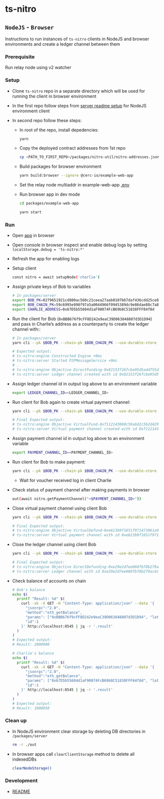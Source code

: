 # ts-nitro

## `NodeJS` - `Browser`

Instructions to run instances of `ts-nitro` clients in NodeJS and browser environments and create a ledger channel between them

### Prerequisite

Run relay node using v2 watcher

### Setup

* Clone `ts-nitro` repo in a separate directory which will be used for running the client in browser environment

* In the first repo follow steps from [server readme setup](./packages/server/README.md#setup) for NodeJS environment client

* In second repo follow these steps:

  * In root of the repo, install depedencies:

    ```bash
    yarn
    ```

  * Copy the deployed contract addresses from 1st repo

    ```bash
    cp <PATH_TO_FIRST_REPO>/packages/nitro-util/nitro-addresses.json <PATH_TO_SECOND_REPO>/packages/example-web-app/src/nitro-addresses.json
    ```

  * Build packages for browser environment

    ```bash
    yarn build:browser --ignore @cerc-io/example-web-app
    ```

  * Set the relay node multiaddr in example-web-app [.env](./packages/example-web-app/.env)

  * Run browser app in dev mode

    ```bash
    cd packages/example-web-app

    yarn start
    ```

### Run

* Open [app](http://localhost:3000) in browser

* Open console in browser inspect and enable debug logs by setting `localStorage.debug = 'ts-nitro:*'`

* Refresh the app for enabling logs

* Setup client

  ```bash
  const nitro = await setupNode('charlie')
  ```

* Assign private keys of Bob to variables

    ```bash
    # In packages/server
    export BOB_PK=0279651921cd800ac560c21ceea27aab0107b67daf436cdd25ce84cad30159b4
    export BOB_CHAIN_PK=59c6995e998f97a5a0044966f0945389dc9e86dae88c7a8412f4603b6b78690d
    export CHARLIE_ADDRESS=0x67D5b55604d1aF90074FcB69b8C51838FFF84f8d
    ```

* Run the client for Bob (`0xBBB676f9cFF8D242e9eaC39D063848807d3D1D94`) and pass in Charlie’s address as a counterparty to create the ledger channel with::

    ```bash
    # In packages/server
    yarn cli --pk $BOB_PK --chain-pk $BOB_CHAIN_PK --use-durable-store true --durable-store-folder ./out/bob-db --direct-fund --counter-party $CHARLIE_ADDRESS --get-ledger-channel --amount 1000000

    # Expected output:
    # ts-nitro:engine Constructed Engine +0ms
    # ts-nitro:server Started P2PMessageService +0ms
    # .
    # ts-nitro:engine Objective DirectFunding-0x82153f26fcbe95d5add755d0bfe63ef5940615a8a7fd6ec65822339300e4e268 is complete & returned to API +35ms
    # ts-nitro:server Ledger channel created with id 0x82153f26fcbe95d5add755d0bfe63ef5940615a8a7fd6ec65822339300e4e268 +6s
    ```

* Assign ledger channel id in output log above to an environment variable

    ```bash
    export LEDGER_CHANNEL_ID=<LEDGER_CHANNEL_ID>
    ```

* Run client for Bob again to create virtual payment channel:

    ```bash
    yarn cli --pk $BOB_PK --chain-pk $BOB_CHAIN_PK --use-durable-store true --durable-store-folder ./out/bob-db --virtual-fund --counter-party $CHARLIE_ADDRESS --get-payment-channel --amount 1000

    # Final Expected output:
    # ts-nitro:engine Objective VirtualFund-0xf112143060c59a6d2c5b2d429ca46eb48286e1ca1301da60b9a1a184ad1a58bb is complete & returned to API +1ms
    # ts-nitro:server Virtual payment channel created with id 0xf112143060c59a6d2c5b2d429ca46eb48286e1ca1301da60b9a1a184ad1a58bb +999ms
    ```

* Assign payment channel id in output log above to an environment variable

    ```bash
    export PAYMENT_CHANNEL_ID=<PAYMENT_CHANNEL_ID>
    ```

* Run client for Bob to make payment:

    ```bash
    yarn cli --pk $BOB_PK --chain-pk $BOB_CHAIN_PK --use-durable-store true --durable-store-folder ./out/bob-db --pay --amount 50 --payment-channel $PAYMENT_CHANNEL_ID --wait
    ```

  * Wait for voucher received log in client Charlie

* Check status of payment channel after making payments in browser

    ```bash
    out(await nitro.getPaymentChannel("<$PAYMENT_CHANNEL_ID>"))
    ```

* Close virtual payment channel using client Bob

  ```bash
  yarn cli --pk $BOB_PK --chain-pk $BOB_CHAIN_PK --use-durable-store true --durable-store-folder ./out/bob-db --virtual-defund --payment-channel $PAYMENT_CHANNEL_ID --get-payment-channel

  # Final Expected output:
  # ts-nitro:engine Objective VirtualDefund-0xe613b9f1651f971473061a968823463e9570b83230c2bce734b21800f663e4aa is complete & returned to API +1ms
  # ts-nitro:server Virtual payment channel with id 0xe613b9f1651f971473061a968823463e9570b83230c2bce734b21800f663e4aa closed
  ```

* Close the ledger channel using client Bob

  ```bash
  yarn cli --pk $BOB_PK --chain-pk $BOB_CHAIN_PK --use-durable-store true --durable-store-folder ./out/bob-db --direct-defund --ledger-channel $LEDGER_CHANNEL_ID --get-ledger-channel

  # Final Expected output:
  # ts-nitro:engine Objective DirectDefunding-0xe29e2d7ee060fb78b279ac4c8f5cc9bf59334f3e0d25315d5e3c822ed0303d9e is complete & returned to API +1ms
  # ts-nitro:server Ledger channel with id 0xe29e2d7ee060fb78b279ac4c8f5cc9bf59334f3e0d25315d5e3c822ed0303d9e closed
  ```

* Check balance of accounts on chain

    ```bash
    # Bob's balance
    echo $(
      printf "Result: %d" $(
        curl -sk -X GET -H "Content-Type: application/json" --data '{
          "jsonrpc":"2.0",
          "method":"eth_getBalance",
          "params": ["0xBBB676f9cFF8D242e9eaC39D063848807d3D1D94", "latest"],
          "id":1
        }' http://localhost:8545 | jq -r '.result'
      )
    )
    # Expected output:
    # Result: 2000000

   # Charlie's balance
    echo $(
      printf "Result: %d" $(
        curl -sk -X GET -H "Content-Type: application/json" --data '{
          "jsonrpc":"2.0",
          "method":"eth_getBalance",
          "params": ["0x67D5b55604d1aF90074FcB69b8C51838FFF84f8d", "latest"],
          "id":1
        }' http://localhost:8545 | jq -r '.result'
      )
    )
    # Expected output:
    # Result: 1000050
    ```

### Clean up

* In NodeJS environment clear storage by deleting DB directories in `/packages/server`

    ```bash
    rm -r ./out
    ```

* In browser apps call `clearClientStorage` method to delete all indexedDBs

    ```bash
    clearNodeStorage()
    ```

### Development

* [README](./DEVELOPMENT.md)
